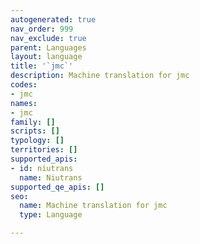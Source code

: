```yaml
---
autogenerated: true
nav_order: 999
nav_exclude: true
parent: Languages
layout: language
title: '`jmc`'
description: Machine translation for jmc
codes:
- jmc
names:
- jmc
family: []
scripts: []
typology: []
territories: []
supported_apis:
- id: niutrans
  name: Niutrans
supported_qe_apis: []
seo:
  name: Machine translation for jmc
  type: Language

---
```


